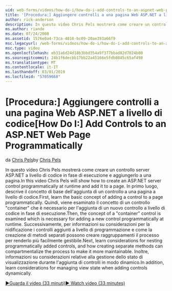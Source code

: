 ```yaml
---
uid: web-forms/videos/how-do-i/how-do-i-add-controls-to-an-aspnet-web-page-programmatically
title: '[Procedura:] Aggiungere controlli a una pagina Web ASP.NET a livello di codice | Microsoft Docs'
author: rick-anderson
description: In questo video Chris Pels mostrerà come creare un controllo server ASP.NET a livello di codice in fase di esecuzione e aggiungerlo a una pagina. In primo luogo, altre o il concetto di base...
ms.author: riande
ms.date: 07/24/2008
ms.assetid: 1576e0a4-73ca-4816-bc09-20ae393a66f9
msc.legacyurl: /web-forms/videos/how-do-i/how-do-i-add-controls-to-an-aspnet-web-page-programmatically
msc.type: video
ms.openlocfilehash: eb31a6d24d18b3bbd354a9f377bbad82d7024b00
ms.sourcegitcommit: 24b1f6decbb17bb22a45166e5fdb0845c65af498
ms.translationtype: MT
ms.contentlocale: it-IT
ms.lasthandoff: 03/01/2019
ms.locfileid: "57059668"
---
```

<a name="how-do-i-add-controls-to-an-aspnet-web-page-programmatically"></a><span data-ttu-id="c890e-104">[Procedura:] Aggiungere controlli a una pagina Web ASP.NET a livello di codice</span><span class="sxs-lookup"><span data-stu-id="c890e-104">[How Do I:] Add Controls to an ASP.NET Web Page Programmatically</span></span>
====================
<span data-ttu-id="c890e-105">da [Chris Pels](https://twitter.com/chrispels)</span><span class="sxs-lookup"><span data-stu-id="c890e-105">by [Chris Pels](https://twitter.com/chrispels)</span></span>

<span data-ttu-id="c890e-106">In questo video Chris Pels mostrerà come creare un controllo server ASP.NET a livello di codice in fase di esecuzione e aggiungerlo a una pagina.</span><span class="sxs-lookup"><span data-stu-id="c890e-106">In this video Chris Pels will show how to create an ASP.NET server control programmatically at runtime and add it to a page.</span></span> <span data-ttu-id="c890e-107">In primo luogo, descrive il concetto di base dell'aggiunta di un controllo a una pagina a livello di codice.</span><span class="sxs-lookup"><span data-stu-id="c890e-107">First, learn the basic concept of adding a control to a page programmatically.</span></span> <span data-ttu-id="c890e-108">Quindi, viene esaminato il concetto di un controllo "container" che è necessario per l'aggiunta di un nuovo controllo a livello di codice in fase di esecuzione.</span><span class="sxs-lookup"><span data-stu-id="c890e-108">Then, the concept of a "container" control is examined which is necessary for adding a new control programmatically at runtime.</span></span> <span data-ttu-id="c890e-109">Successivamente, per informazioni su considerazioni per la nidificazione i controlli aggiunti a livello di programmazione e come la creazione di metodi separati possono creare raggruppamenti il processo per renderlo più facilmente gestibile.</span><span class="sxs-lookup"><span data-stu-id="c890e-109">Next, learn considerations for nesting programmatically added controls, and how creating separate methods can compartmentalize the process to make it more maintainable.</span></span> <span data-ttu-id="c890e-110">Inoltre, informazioni su considerazioni relative alla gestione dello stato di visualizzazione durante l'aggiunta di controlli in modo dinamico.</span><span class="sxs-lookup"><span data-stu-id="c890e-110">In addition, learn considerations for managing view state when adding controls dynamically.</span></span>

[<span data-ttu-id="c890e-111">&#9654;Guarda il video (33 minuti)</span><span class="sxs-lookup"><span data-stu-id="c890e-111">&#9654; Watch video (33 minutes)</span></span>](https://channel9.msdn.com/Blogs/ASP-NET-Site-Videos/how-do-i-add-controls-to-an-aspnet-web-page-programmatically)
